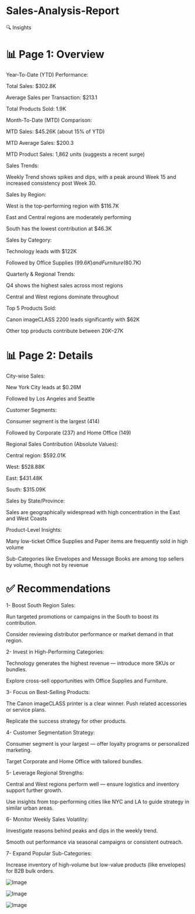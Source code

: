 # Sales-Analysis-Report
🔍 Insights
# 📊 Page 1: Overview
Year-To-Date (YTD) Performance:

Total Sales: $302.8K

Average Sales per Transaction: $213.1

Total Products Sold: 1.9K

Month-To-Date (MTD) Comparison:

MTD Sales: $45.26K (about 15% of YTD)

MTD Average Sales: $200.3

MTD Product Sales: 1,862 units (suggests a recent surge)

Sales Trends:

Weekly Trend shows spikes and dips, with a peak around Week 15 and increased consistency post Week 30.

Sales by Region:

West is the top-performing region with $116.7K

East and Central regions are moderately performing

South has the lowest contribution at $46.3K

Sales by Category:

Technology leads with $122K

Followed by Office Supplies ($99.6K) and Furniture ($80.7K)

Quarterly & Regional Trends:

Q4 shows the highest sales across most regions

Central and West regions dominate throughout

Top 5 Products Sold:

Canon imageCLASS 2200 leads significantly with $62K

Other top products contribute between $20K–$27K

# 📊 Page 2: Details
City-wise Sales:

New York City leads at $0.26M

Followed by Los Angeles and Seattle

Customer Segments:

Consumer segment is the largest (414)

Followed by Corporate (237) and Home Office (149)

Regional Sales Contribution (Absolute Values):

Central region: $592.01K

West: $528.88K

East: $431.48K

South: $315.09K

Sales by State/Province:

Sales are geographically widespread with high concentration in the East and West Coasts

Product-Level Insights:

Many low-ticket Office Supplies and Paper items are frequently sold in high volume

Sub-Categories like Envelopes and Message Books are among top sellers by volume, though not by revenue

# ✅ Recommendations

1- Boost South Region Sales:

Run targeted promotions or campaigns in the South to boost its contribution.

Consider reviewing distributor performance or market demand in that region.

2- Invest in High-Performing Categories:

Technology generates the highest revenue — introduce more SKUs or bundles.

Explore cross-sell opportunities with Office Supplies and Furniture.

3- Focus on Best-Selling Products:

The Canon imageCLASS printer is a clear winner. Push related accessories or service plans.

Replicate the success strategy for other products.

4- Customer Segmentation Strategy:

Consumer segment is your largest — offer loyalty programs or personalized marketing.

Target Corporate and Home Office with tailored bundles.

5- Leverage Regional Strengths:

Central and West regions perform well — ensure logistics and inventory support further growth.

Use insights from top-performing cities like NYC and LA to guide strategy in similar urban areas.

6- Monitor Weekly Sales Volatility:

Investigate reasons behind peaks and dips in the weekly trend.

Smooth out performance via seasonal campaigns or consistent outreach.

7- Expand Popular Sub-Categories:

Increase inventory of high-volume but low-value products (like envelopes) for B2B bulk orders.

![Image](https://github.com/user-attachments/assets/024e1e8c-4ff5-489e-9813-93b0fdda4398) 

![Image](https://github.com/user-attachments/assets/da090928-7c65-4ccf-b185-e8d2c564a722)

![Image](https://github.com/user-attachments/assets/8331a676-fd4d-4e3d-bd50-89d9e368fb09)

